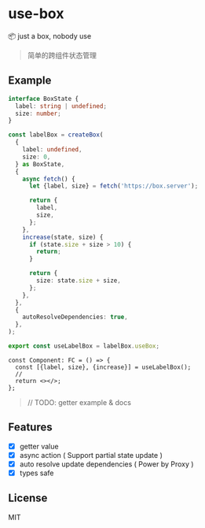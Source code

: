 # use-box

📦 just a box, nobody use

> 简单的跨组件状态管理

## Example

```ts
interface BoxState {
  label: string | undefined;
  size: number;
}

const labelBox = createBox(
  {
    label: undefined,
    size: 0,
  } as BoxState,
  {
    async fetch() {
      let {label, size} = fetch('https://box.server');

      return {
        label,
        size,
      };
    },
    increase(state, size) {
      if (state.size + size > 10) {
        return;
      }

      return {
        size: state.size + size,
      };
    },
  },
  {
    autoResolveDependencies: true,
  },
);

export const useLabelBox = labelBox.useBox;
```

```tsx
const Component: FC = () => {
  const [{label, size}, {increase}] = useLabelBox();
  //
  return <></>;
};
```

> // TODO: getter example & docs

## Features

- [x] getter value
- [x] async action ( Support partial state update )
- [x] auto resolve update dependencies ( Power by Proxy )
- [x] types safe

## License

MIT
